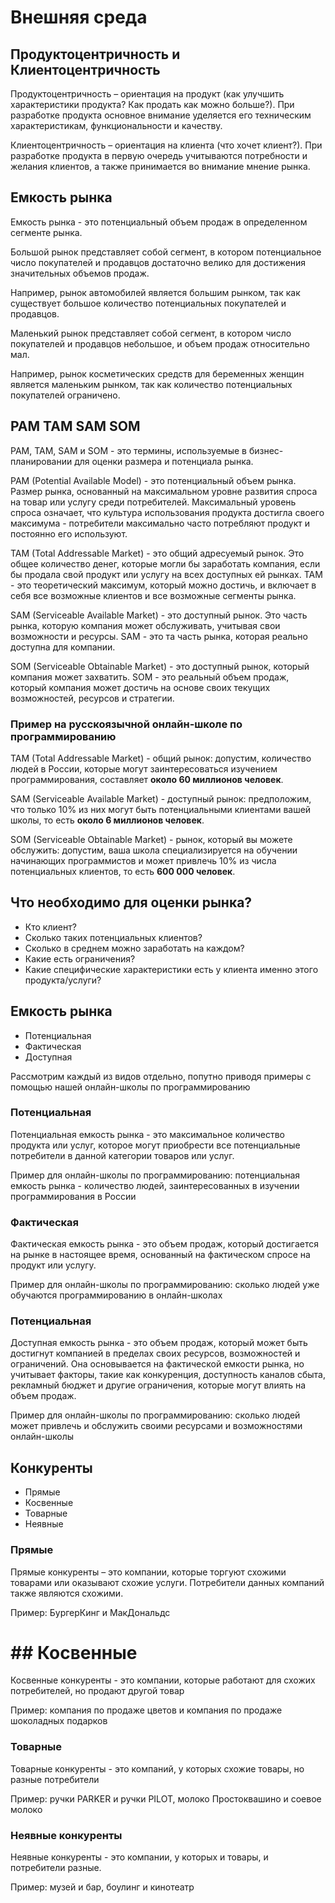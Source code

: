 # Внешняя среда

## Продуктоцентричность и Клиентоцентричность

Продуктоцентричность – ориентация на продукт (как улучшить
характеристики продукта? Как продать как можно больше?).
При разработке продукта основное внимание уделяется его техническим характеристикам, функциональности и качеству.

Клиентоцентричность – ориентация на клиента (что хочет
клиент?). При разработке продукта в первую очередь учитываются потребности и желания клиентов, а также принимается во внимание мнение рынка.

## Емкость рынка

Емкость рынка - это потенциальный объем продаж в определенном сегменте рынка.

Большой рынок представляет собой сегмент, в котором потенциальное число покупателей и продавцов достаточно велико для достижения значительных объемов продаж.

Например, рынок автомобилей является большим рынком, так как существует большое количество потенциальных покупателей и продавцов.

Маленький рынок представляет собой сегмент, в котором число покупателей и продавцов небольшое, и объем продаж относительно мал.

Например, рынок косметических средств для беременных женщин является маленьким рынком, так как количество потенциальных покупателей ограничено.

## PAM TAM SAM SOM

PAM, TAM, SAM и SOM - это термины, используемые в бизнес-планировании для оценки размера и потенциала рынка.

PAM (Potential Available Model) - это потенциальный объем рынка. Размер рынка, основанный на максимальном уровне развития спроса на товар или услугу среди потребителей. Максимальный уровень спроса означает, что культура использования продукта достигла своего максимума - потребители максимально часто потребляют продукт и постоянно его используют.

TAM (Total Addressable Market) - это общий адресуемый рынок. Это общее количество денег, которые могли бы заработать компания, если бы продала свой продукт или услугу на всех доступных ей рынках. TAM - это теоретический максимум, который можно достичь, и включает в себя все возможные клиентов и все возможные сегменты рынка.

SAM (Serviceable Available Market) - это доступный рынок. Это часть рынка, которую компания может обслуживать, учитывая свои возможности и ресурсы. SAM - это та часть рынка, которая реально доступна для компании.

SOM (Serviceable Obtainable Market) - это доступный рынок, который компания может захватить. SOM - это реальный объем продаж, который компания может достичь на основе своих текущих возможностей, ресурсов и стратегии.

### Пример на русскоязычной онлайн-школе по программированию

TAM (Total Addressable Market) - общий рынок: допустим, количество людей в России, которые могут заинтересоваться изучением программирования, составляет **около 60 миллионов человек**.

SAM (Serviceable Available Market) - доступный рынок: предположим, что только 10% из них могут быть потенциальными клиентами вашей школы, то есть **около 6 миллионов человек**.

SOM (Serviceable Obtainable Market) - рынок, который вы можете обслужить: допустим, ваша школа специализируется на обучении начинающих программистов и может привлечь 10% из числа потенциальных клиентов, то есть **600 000 человек**.

## Что необходимо для оценки рынка?

- Кто клиент?
- Сколько таких потенциальных клиентов?
- Сколько в среднем можно заработать на каждом?
- Какие есть ограничения?
- Какие специфические характеристики есть у клиента именно
  этого продукта/услуги?

## Емкость рынка

- Потенциальная
- Фактическая
- Доступная

Рассмотрим каждый из видов отдельно, попутно приводя примеры с помощью нашей онлайн-школы по программированию

### Потенциальная

Потенциальная емкость рынка - это максимальное количество продукта или услуг, которое могут приобрести все потенциальные потребители в данной категории товаров или услуг.

Пример для онлайн-школы по программированию: потенциальная емкость рынка - количество людей, заинтересованных в изучении программирования в России

### Фактическая

Фактическая емкость рынка - это объем продаж, который достигается на рынке в настоящее время, основанный на фактическом спросе на продукт или услугу.

Пример для онлайн-школы по программированию: сколько людей уже обучаются программированию в онлайн-школах

### Потенциальная

Доступная емкость рынка - это объем продаж, который может быть достигнут компанией в пределах своих ресурсов, возможностей и ограничений. Она основывается на фактической емкости рынка, но учитывает факторы, такие как конкуренция, доступность каналов сбыта, рекламный бюджет и другие ограничения, которые могут влиять на объем продаж.

Пример для онлайн-школы по программированию: сколько людей может привлечь и обслужить своими ресурсами и возможностями онлайн-школы

## Конкуренты

- Прямые
- Косвенные
- Товарные
- Неявные

### Прямые

Прямые конкуренты – это компании, которые торгуют схожими товарами или
оказывают схожие услуги. Потребители данных компаний
также являются схожими.

Пример: БургерКинг и МакДональдс

# ## Косвенные

Косвенные конкуренты - это компании, которые работают для схожих потребителей, но продают другой товар

Пример: компания по продаже цветов и компания по продаже шоколадных подарков

### Товарные

Товарные конкуренты - это компаний, у которых схожие товары, но разные потребители

Пример: ручки PARKER и ручки PILOT, молоко Простоквашино и соевое молоко

### Неявные конкуренты

Неявные конкуренты - это компании, у которых и товары, и потребители разные.

Пример: музей и бар, боулинг и кинотеатр
